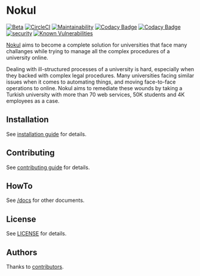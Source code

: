 # Nokul

[![Beta](https://omu.sh/assets/badge/beta.svg)](https://omu.sh "BAUM Beta")
[![CircleCI](https://circleci.com/gh/omu/nokul/tree/master.svg?style=svg&circle-token=a25e63abc0e1e6c074750d9b2ce5396e3e279d82)](https://circleci.com/gh/omu/nokul/tree/master)
[![Maintainability](https://api.codeclimate.com/v1/badges/2d5a71c2587efbf29a7f/maintainability)](https://codeclimate.com/github/omu/nokul/maintainability)
[![Codacy Badge](https://api.codacy.com/project/badge/Grade/06aecaa466ee4731aba08dbee43d74eb)](https://www.codacy.com?utm_source=github.com&amp;utm_medium=referral&amp;utm_content=omu/nokul&amp;utm_campaign=Badge_Grade)
[![Codacy Badge](https://api.codacy.com/project/badge/Coverage/06aecaa466ee4731aba08dbee43d74eb)](https://www.codacy.com?utm_source=github.com&utm_medium=referral&utm_content=omu/nokul&utm_campaign=Badge_Coverage)
[![security](https://hakiri.io/projects/cf546402fb7117/stacks/622121c74c17f4/622121c74c17f4.svg?repo_token=xo-yGdqDKXvCf-jypXd-)](https://hakiri.io/projects/cf546402fb7117/stacks/622121c74c17f4/shield)
 [![Known Vulnerabilities](https://snyk.io/test/github/omu/nokul/badge.svg)](https://snyk.io/test/github/omu/nokul)


[Nokul](https://github.com/omu/nokul) aims to become a complete solution for universities that face many challanges while trying to manage all the complex procedures of a university online.

Dealing with ill-structured processes of a university is hard, especially when they backed with complex legal procedures. Many universities facing similar issues when it comes to automating things, and moving face-to-face operations to online. Nokul aims to remediate these wounds by taking a Turkish university with more than 70 web services, 50K students and 4K employees as a case.

## Installation

See [installation guide](/doc/development/installation.md) for details.

## Contributing

See [contributing guide](/.github/CONTRIBUTING.md) for details.

## HowTo

See [/docs](/doc) for other documents.

## License

See [LICENSE](LICENSE.md) for details.

## Authors

Thanks to [contributors](https://github.com/omu/nokul/graphs/contributors).